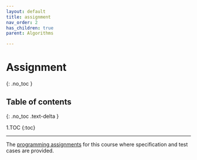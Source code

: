 ```yaml
---
layout: default
title: assignment
nav_order: 2
has_children: true
parent: Algorithms

---
```

# Assignment
{: .no_toc }

## Table of contents
{: .no_toc .text-delta }

1.TOC
{:toc}

---

The [programming assignments](https://www.cs.princeton.edu/courses/archive/spring19/cos226/assignments.php) for this course where specification and test cases are provided.
